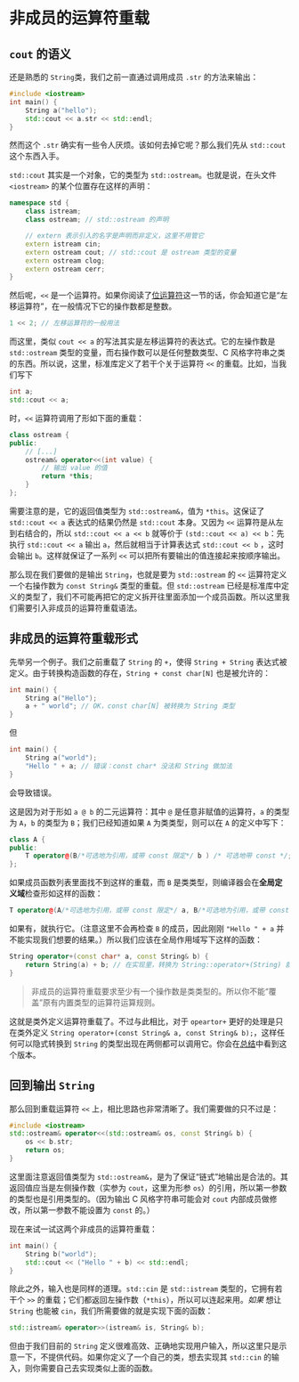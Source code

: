 # 非成员的运算符重载

## `cout` 的语义

还是熟悉的 `String`类，我们之前一直通过调用成员 `.str` 的方法来输出：
```cpp
#include <iostream>
int main() {
    String a("hello");
    std::cout << a.str << std::endl;
}
```
然而这个 `.str` 确实有一些令人厌烦。该如何去掉它呢？那么我们先从 `std::cout` 这个东西入手。

`std::cout` 其实是一个对象，它的类型为 `std::ostream`。也就是说，在头文件 `<iostream>` 的某个位置存在这样的声明：
```cpp
namespace std {
    class istream;
    class ostream; // std::ostream 的声明

    // extern 表示引入的名字是声明而非定义，这里不用管它
    extern istream cin;
    extern ostream cout; // std::cout 是 ostream 类型的变量
    extern ostream clog;
    extern ostream cerr;
}
```

然后呢，`<<` 是一个运算符。如果你阅读了[位运算符](ch02/part2/bit_operator.md)这一节的话，你会知道它是“左移运算符”，在一般情况下它的操作数都是整数。
```cpp
1 << 2; // 左移运算符的一般用法
```

而这里，类似 `cout << a` 的写法其实是左移运算符的表达式。它的左操作数是 `std::ostream` 类型的变量，而右操作数可以是任何整数类型、C 风格字符串之类的东西。所以说，这里，标准库定义了若干个关于运算符 `<<` 的重载。比如，当我们写下
```cpp
int a;
std::cout << a;
```
时，`<<` 运算符调用了形如下面的重载：
```cpp
class ostream {
public:
    // [...]
    ostream& operator<<(int value) {
        // 输出 value 的值
        return *this;
    }
};
```
需要注意的是，它的返回值类型为 `std::ostream&`，值为 `*this`。这保证了 `std::cout << a` 表达式的结果仍然是 `std::cout` 本身。又因为 `<<` 运算符是从左到右结合的，所以 `std::cout << a << b` 就等价于 `(std::cout << a) << b`：先执行 `std::cout << a` 输出 `a`，然后就相当于计算表达式 `std::cout << b` ，这时会输出 `b`。这样就保证了一系列 `<<` 可以把所有要输出的值连接起来按顺序输出。

那么现在我们要做的是输出 `String`，也就是要为 `std::ostream` 的 `<<` 运算符定义一个右操作数为 `const String&` 类型的重载。但 `std::ostream` 已经是标准库中定义的类型了，我们不可能再把它的定义拆开往里面添加一个成员函数。所以这里我们需要引入非成员的运算符重载语法。

## 非成员的运算符重载形式

先举另一个例子。我们之前重载了 `String` 的 `+`，使得 `String + String` 表达式被定义。由于转换构造函数的存在，`String + const char[N]` 也是被允许的：
```cpp
int main() {
    String a("Hello");
    a + " world"; // OK，const char[N] 被转换为 String 类型
}
```
但
```cpp
int main() {
    String a("world");
    "Hello " + a; // 错误：const char* 没法和 String 做加法
}
```
会导致错误。

这是因为对于形如 `a @ b` 的二元运算符：其中 `@` 是任意非赋值的运算符，`a` 的类型为 `A`，`b` 的类型为 `B`；我们已经知道如果 `A` 为类类型，则可以在 `A` 的定义中写下：
```cpp
class A {
public:
    T operator@(B/*可选地为引用，或带 const 限定*/ b ) /* 可选地带 const */;
};
```

如果成员函数列表里面找不到这样的重载，而 `B` 是类类型，则编译器会在**全局定义域**检查形如这样的函数：
```cpp
T operator@(A/*可选地为引用，或带 const 限定*/ a, B/*可选地为引用，或带 const 限定*/ b);
```
如果有，就执行它。（注意这里不会再检查 `B` 的成员，因此刚刚 `"Hello " + a` 并不能实现我们想要的结果。）所以我们应该在全局作用域写下这样的函数：
```cpp
String operator+(const char* a, const String& b) {
    return String(a) + b; // 在实现里，转换为 String::operator+(String) 就可以
}
```

> 非成员的运算符重载要求至少有一个操作数是类类型的。所以你不能“覆盖”原有内置类型的运算符运算规则。

这就是类外定义运算符重载了。不过与此相比，对于 `opeartor+` 更好的处理是只在类外定义 `String operator+(const String& a, const String& b);`，这样任何可以隐式转换到 `String` 的类型出现在两侧都可以调用它。你会在[总结](ch06/summary.md)中看到这个版本。

## 回到输出 `String`

那么回到重载运算符 `<<` 上，相比思路也非常清晰了。我们需要做的只不过是：
```cpp
#include <iostream>
std::ostream& operator<<(std::ostream& os, const String& b) {
    os << b.str;
    return os;
}
```
这里面注意返回值类型为 `std::ostream&`，是为了保证“链式”地输出是合法的。其返回值应当是左侧操作数（实参为 `cout`，这里为形参 `os`）的引用，所以第一参数的类型也是引用类型的。（因为输出 C 风格字符串可能会对 `cout` 内部成员做修改，所以第一参数不能设置为 `const` 的。）

现在来试一试这两个非成员的运算符重载：
```cpp
int main() {
    String b("world");
    std::cout << ("Hello " + b) << std::endl;
}
```

除此之外，输入也是同样的道理。`std::cin` 是 `std::istream` 类型的，它拥有若干个 `>>` 的重载；它们都返回左操作数（`*this`），所以可以连起来用。*如果* 想让 `String` 也能被 `cin`，我们所需要做的就是实现下面的函数：
```cpp
std::istream& operator>>(istream& is, String& b);
```
但由于我们目前的 `String` 定义很难高效、正确地实现用户输入，所以这里只是示意一下，不提供代码。如果你定义了一个自己的类，想去实现其 `std::cin` 的输入，则你需要自己去实现类似上面的函数。